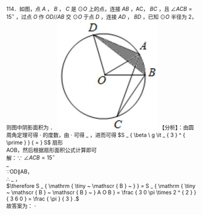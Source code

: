 114．如图，点 $A$ ， $B$ ， $C$ 是 $\odot O$ 上的点，连接 $A B$ ，AC， $B C$ ，且 $\angle A C B = 1 5 ^ { \circ }$ ，过点 $O$ 作 $O D / / A B$ 交 $\odot O$ 于点 $D$ ，连接 $A D$ ， $B D$ ，已知 $\odot O$ 半径为 2，则图中阴影面积为 ．
![](<../../qs_image_DB/专题3-6__圆的综合（27类题型）（解析版）/81f83ec162b374e5f510871d9819185cfa838ec626d66d9d6784dffb8ad2db38.jpg>)
【分析】：由圆周角定理可得 $\cdot$ 的度数，由 $\cdot$ 可得 $\_$ ，进而可得 $S _ { \beta \ g \it _ { 3 } ^ { \prime } } { = } S$ 扇形  
AOB，然后根据扇形面积公式计算即可  
解：∵ $\angle A C B = 1 5 ^ { \circ }$   
$\_$   
∵OD∥AB，  
∴ $\_$ ，  
$\therefore S _ { \mathrm { \tiny ~ \mathscr { B } ~ } } = S _ { \mathrm { \tiny ~ \mathscr { B } ~ \mathscr { B } ~ } A O B } = \frac { 3 0 \pi \times 2 ^ { 2 } } { 3 6 0 } = \frac { \pi } { 3 } .$   
故答案为： $\cdot$
